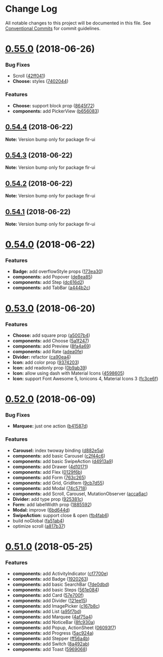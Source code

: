 # Change Log

All notable changes to this project will be documented in this file.
See [Conventional Commits](https://conventionalcommits.org) for commit guidelines.

<a name="0.55.0"></a>
# [0.55.0](https://github.com/fjc0k/fir-ui/compare/v0.54.4...v0.55.0) (2018-06-26)


### Bug Fixes

* Scroll ([42ff041](https://github.com/fjc0k/fir-ui/commit/42ff041))
* **Choose:** styles ([7402044](https://github.com/fjc0k/fir-ui/commit/7402044))


### Features

* **Choose:** support block prop ([8645f72](https://github.com/fjc0k/fir-ui/commit/8645f72))
* **components:** add PickerView ([b656083](https://github.com/fjc0k/fir-ui/commit/b656083))




<a name="0.54.4"></a>
## [0.54.4](https://github.com/fjc0k/fir-ui/compare/v0.54.3...v0.54.4) (2018-06-22)




**Note:** Version bump only for package fir-ui

<a name="0.54.3"></a>
## [0.54.3](https://github.com/fjc0k/fir-ui/compare/v0.54.2...v0.54.3) (2018-06-22)




**Note:** Version bump only for package fir-ui

<a name="0.54.2"></a>
## [0.54.2](https://github.com/fjc0k/fir-ui/compare/v0.54.1...v0.54.2) (2018-06-22)




**Note:** Version bump only for package fir-ui

<a name="0.54.1"></a>
## [0.54.1](https://github.com/fjc0k/fir-ui/compare/v0.54.0...v0.54.1) (2018-06-22)




**Note:** Version bump only for package fir-ui

<a name="0.54.0"></a>
# [0.54.0](https://github.com/fjc0k/fir-ui/compare/v0.53.0...v0.54.0) (2018-06-22)


### Features

* **Badge:** add overflowStyle props ([173ea30](https://github.com/fjc0k/fir-ui/commit/173ea30))
* **components:** add Popover ([de8ea85](https://github.com/fjc0k/fir-ui/commit/de8ea85))
* **components:** add Step ([dc616d2](https://github.com/fjc0k/fir-ui/commit/dc616d2))
* **components:** add TabBar ([a444b2c](https://github.com/fjc0k/fir-ui/commit/a444b2c))




<a name="0.53.0"></a>
# [0.53.0](https://github.com/fjc0k/fir-ui/compare/v0.52.0...v0.53.0) (2018-06-20)


### Features

* **Choose:** add square prop ([a5007b4](https://github.com/fjc0k/fir-ui/commit/a5007b4))
* **components:** add Choose ([5a1f247](https://github.com/fjc0k/fir-ui/commit/5a1f247))
* **components:** add Preview ([8fa4a69](https://github.com/fjc0k/fir-ui/commit/8fa4a69))
* **components:** add Rate ([adea0fe](https://github.com/fjc0k/fir-ui/commit/adea0fe))
* **Divider:** refactor ([ca90ea4](https://github.com/fjc0k/fir-ui/commit/ca90ea4))
* **Icon:** add color prop ([9374203](https://github.com/fjc0k/fir-ui/commit/9374203))
* **Icon:** add readonly prop ([0b9ab39](https://github.com/fjc0k/fir-ui/commit/0b9ab39))
* **Icon:** allow using dash with Material Icons ([4598605](https://github.com/fjc0k/fir-ui/commit/4598605))
* **Icon:** support Font Awesome 5, Ionicons 4, Material Icons 3 ([fc3ce6f](https://github.com/fjc0k/fir-ui/commit/fc3ce6f))




<a name="0.52.0"></a>
# [0.52.0](https://github.com/fjc0k/fir-ui/compare/v0.51.0...v0.52.0) (2018-06-09)


### Bug Fixes

* **Marquee:** just one action ([b41587d](https://github.com/fjc0k/fir-ui/commit/b41587d))


### Features

* **Carousel:** index twoway binding ([d882e5a](https://github.com/fjc0k/fir-ui/commit/d882e5a))
* **components:** add basic Carousel ([c2f44c6](https://github.com/fjc0k/fir-ui/commit/c2f44c6))
* **components:** add basic SwipeAction ([d4913a9](https://github.com/fjc0k/fir-ui/commit/d4913a9))
* **components:** add Drawer ([4d10171](https://github.com/fjc0k/fir-ui/commit/4d10171))
* **components:** add Flex ([0129f6b](https://github.com/fjc0k/fir-ui/commit/0129f6b))
* **components:** add Form ([763c265](https://github.com/fjc0k/fir-ui/commit/763c265))
* **components:** add Grid, GridItem ([9cb7d55](https://github.com/fjc0k/fir-ui/commit/9cb7d55))
* **components:** add Modal ([74c5718](https://github.com/fjc0k/fir-ui/commit/74c5718))
* **components:** add Scroll, Carousel, MutationObserver ([acca6ac](https://github.com/fjc0k/fir-ui/commit/acca6ac))
* **Divider:** add type prop ([925381c](https://github.com/fjc0k/fir-ui/commit/925381c))
* **Form:** add labelWidth prop ([1885592](https://github.com/fjc0k/fir-ui/commit/1885592))
* **Modal:** improve ([6bd644d](https://github.com/fjc0k/fir-ui/commit/6bd644d))
* **SwipeAction:** support close & open ([fb4fab6](https://github.com/fjc0k/fir-ui/commit/fb4fab6))
* build noGlobal ([fa51ab4](https://github.com/fjc0k/fir-ui/commit/fa51ab4))
* optimize scroll ([a817b37](https://github.com/fjc0k/fir-ui/commit/a817b37))




<a name="0.51.0"></a>
# [0.51.0](https://github.com/fjc0k/fir-ui/compare/v0.50.6...v0.51.0) (2018-05-25)


### Features

* **components:** add ActivityIndicator ([cf7700e](https://github.com/fjc0k/fir-ui/commit/cf7700e))
* **components:** add Badge ([1920263](https://github.com/fjc0k/fir-ui/commit/1920263))
* **components:** add basic SearchBar ([7de0dbd](https://github.com/fjc0k/fir-ui/commit/7de0dbd))
* **components:** add basic Steps ([561e084](https://github.com/fjc0k/fir-ui/commit/561e084))
* **components:** add Card ([57e700f](https://github.com/fjc0k/fir-ui/commit/57e700f))
* **components:** add Divider ([121ee15](https://github.com/fjc0k/fir-ui/commit/121ee15))
* **components:** add ImagePicker ([c167b8c](https://github.com/fjc0k/fir-ui/commit/c167b8c))
* **components:** add List ([a95f7bd](https://github.com/fjc0k/fir-ui/commit/a95f7bd))
* **components:** add Marquee ([4af75a4](https://github.com/fjc0k/fir-ui/commit/4af75a4))
* **components:** add NoticeBar ([8fc930a](https://github.com/fjc0k/fir-ui/commit/8fc930a))
* **components:** add Popup, ActionSheet ([06093f7](https://github.com/fjc0k/fir-ui/commit/06093f7))
* **components:** add Progress ([5ac924a](https://github.com/fjc0k/fir-ui/commit/5ac924a))
* **components:** add Stepper ([ff56a4b](https://github.com/fjc0k/fir-ui/commit/ff56a4b))
* **components:** add Switch ([8a492ab](https://github.com/fjc0k/fir-ui/commit/8a492ab))
* **components:** add Toast ([5969068](https://github.com/fjc0k/fir-ui/commit/5969068))
